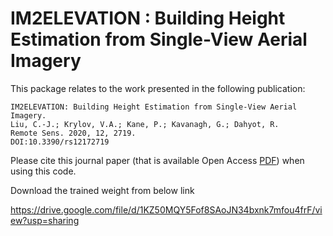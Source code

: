 # IM2ELEVATION : Building Height Estimation from Single-View Aerial Imagery

This package relates to the work presented in the following publication:

```
IM2ELEVATION: Building Height Estimation from Single-View Aerial Imagery. 
Liu, C.-J.; Krylov, V.A.; Kane, P.; Kavanagh, G.; Dahyot, R. 
Remote Sens. 2020, 12, 2719.
DOI:10.3390/rs12172719

```

Please cite this  journal paper (that is available Open Access [PDF](https://www.mdpi.com/2072-4292/12/17/2719/pdf)) when using this code. 

Download the trained weight from below link

https://drive.google.com/file/d/1KZ50MQY5Fof8SAoJN34bxnk7mfou4frF/view?usp=sharing
